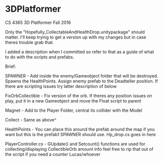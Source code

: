 # 3DPlatformer
CS 4365 3D Platformer Fall 2016

Only the "Hopefully_CollectableAndHealthDrop.unitypackage" should matter. I'll keep trying to get a version up with my changes but in case theres trouble grab that. 

I added a description when I committed so refer to that as a guide of what to do with the scripts and prefabs.

Brief:

   SPAWNER - Add inside the enemy/Gameobject folder that will be destroyed. Spawns the HealthPoints. Assign enemy prefab to the Deadteller position. If there are scripting issues try latter description of below
  
  FixOrbCollectible - Fix version of the orb. If theres any position issues on play, put it in a new Gameobject and move the Float script to parent

  Magnet - Add to the Player Folder, central its collider with the Model
  
  Collect - Same as above^
  
  HealthPoints - You can place this around the prefab around the map if you want but this is the prefab1 SPAWNER should use. Hp_drop.cs goes in here
  
  PlayerController.cs - GUpdate() and Setcount() functions are used for collecting/displaying CollectibleOrb amount info feel free to rip that out of the script if you need a counter Lucas/whoever
